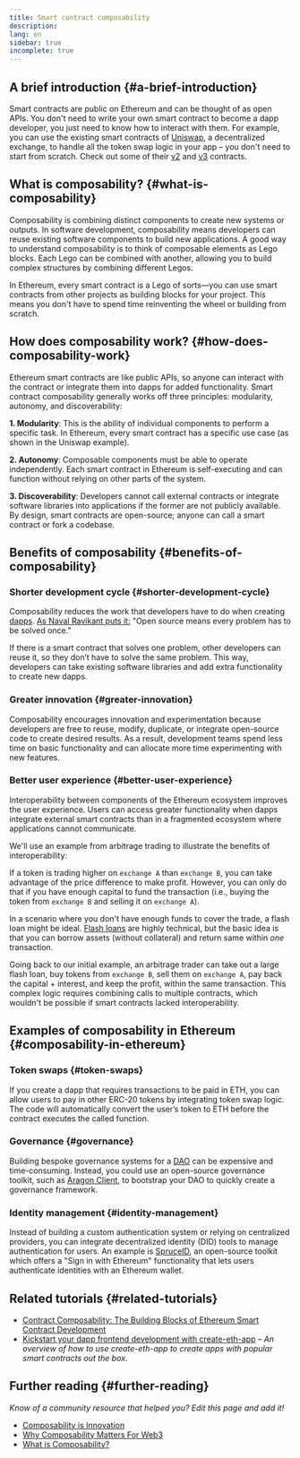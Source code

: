 ```yaml
---
title: Smart contract composability
description:
lang: en
sidebar: true
incomplete: true
---
```


## A brief introduction {#a-brief-introduction}

Smart contracts are public on Ethereum and can be thought of as open APIs. You don't need to write your own smart contract to become a dapp developer, you just need to know how to interact with them. For example, you can use the existing smart contracts of [Uniswap](https://uniswap.exchange/swap), a decentralized exchange, to handle all the token swap logic in your app – you don't need to start from scratch. Check out some of their [v2](https://github.com/Uniswap/uniswap-v2-core/tree/master/contracts) and [v3](https://github.com/Uniswap/uniswap-v3-core/tree/main/contracts) contracts.

## What is composability? {#what-is-composability}

Composability is combining distinct components to create new systems or outputs. In software development, composability means developers can reuse existing software components to build new applications. A good way to understand composability is to think of composable elements as Lego blocks. Each Lego can be combined with another, allowing you to build complex structures by combining different Legos.

In Ethereum, every smart contract is a Lego of sorts—you can use smart contracts from other projects as building blocks for your project. This means you don't have to spend time reinventing the wheel or building from scratch.

## How does composability work? {#how-does-composability-work}

Ethereum smart contracts are like public APIs, so anyone can interact with the contract or integrate them into dapps for added functionality. Smart contract composability generally works off three principles: modularity, autonomy, and discoverability:

**1. Modularity**: This is the ability of individual components to perform a specific task. In Ethereum, every smart contract has a specific use case (as shown in the Uniswap example).

**2. Autonomy**: Composable components must be able to operate independently. Each smart contract in Ethereum is self-executing and can function without relying on other parts of the system.

**3. Discoverability**: Developers cannot call external contracts or integrate software libraries into applications if the former are not publicly available. By design, smart contracts are open-source; anyone can call a smart contract or fork a codebase.

## Benefits of composability {#benefits-of-composability}

### Shorter development cycle {#shorter-development-cycle}

Composability reduces the work that developers have to do when creating [dapps](/dapps/#what-are-dapps). [As Naval Ravikant puts it:](https://twitter.com/naval/status/1444366754650656770) "Open source means every problem has to be solved once."

If there is a smart contract that solves one problem, other developers can reuse it, so they don’t have to solve the same problem. This way, developers can take existing software libraries and add extra functionality to create new dapps.

### Greater innovation {#greater-innovation}

Composability encourages innovation and experimentation because developers are free to reuse, modify, duplicate, or integrate open-source code to create desired results. As a result, development teams spend less time on basic functionality and can allocate more time experimenting with new features.

### Better user experience {#better-user-experience}

Interoperability between components of the Ethereum ecosystem improves the user experience. Users can access greater functionality when dapps integrate external smart contracts than in a fragmented ecosystem where applications cannot communicate.

We'll use an example from arbitrage trading to illustrate the benefits of interoperability:

If a token is trading higher on `exchange A` than `exchange B`, you can take advantage of the price difference to make profit. However, you can only do that if you have enough capital to fund the transaction (i.e., buying the token from `exchange B` and selling it on `exchange A`).

In a scenario where you don't have enough funds to cover the trade, a flash loan might be ideal. [Flash loans](/defi/#flash-loans) are highly technical, but the basic idea is that you can borrow assets (without collateral) and return same within _one_ transaction.

Going back to our initial example, an arbitrage trader can take out a large flash loan, buy tokens from `exchange B`, sell them on `exchange A`, pay back the capital + interest, and keep the profit, within the same transaction. This complex logic requires combining calls to multiple contracts, which wouldn't be possible if smart contracts lacked interoperability.

## Examples of composability in Ethereum {#composability-in-ethereum}

### Token swaps {#token-swaps}

If you create a dapp that requires transactions to be paid in ETH, you can allow users to pay in other ERC-20 tokens by integrating token swap logic. The code will automatically convert the user’s token to ETH before the contract executes the called function.

### Governance {#governance}

Building bespoke governance systems for a [DAO](/dao/) can be expensive and time-consuming. Instead, you could use an open-source governance toolkit, such as [Aragon Client](https://client.aragon.org/), to bootstrap your DAO to quickly create a governance framework.

### Identity management {#identity-management}

Instead of building a custom authentication system or relying on centralized providers, you can integrate decentralized identity (DID) tools to manage authentication for users. An example is [SpruceID](https://www.spruceid.com/), an open-source toolkit which offers a "Sign in with Ethereum" functionality that lets users authenticate identities with an Ethereum wallet.

## Related tutorials {#related-tutorials}

- [Contract Composability: The Building Blocks of Ethereum Smart Contract Development](https://www.decentlabs.io/blog/contract-composability-the-building-blocks-of-ethereum-smart-contract-development)
- [Kickstart your dapp frontend development with create-eth-app](/developers/tutorials/kickstart-your-dapp-frontend-development-wth-create-eth-app/) _– An overview of how to use create-eth-app to create apps with popular smart contracts out the box._

## Further reading {#further-reading}

_Know of a community resource that helped you? Edit this page and add it!_

- [Composability is Innovation](https://future.a16z.com/how-composability-unlocks-crypto-and-everything-else/)
- [Why Composability Matters For Web3](https://hackernoon.com/why-composability-matters-for-web3)
- [What is Composability?](https://blog.aragon.org/what-is-composability/#:~:text=Aragon,connect%20to%20every%20other%20piece.)
